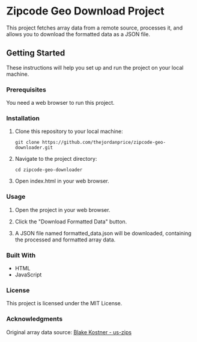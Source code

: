 # Zipcode Geo Download Project

This project fetches array data from a remote source, processes it, and allows you to download the formatted data as a JSON file.

## Getting Started

These instructions will help you set up and run the project on your local machine.

### Prerequisites

You need a web browser to run this project.

### Installation

1. Clone this repository to your local machine:

   ```
   git clone https://github.com/thejordanprice/zipcode-geo-downloader.git
   ```
   
2. Navigate to the project directory:

   ```
   cd zipcode-geo-downloader
   ```

3. Open index.html in your web browser.

### Usage

1. Open the project in your web browser.

2. Click the "Download Formatted Data" button.

3. A JSON file named formatted_data.json will be downloaded, containing the processed and formatted array data.

### Built With

- HTML
- JavaScript

### License
This project is licensed under the MIT License.

### Acknowledgments
Original array data source: [Blake Kostner - us-zips](https://github.com/blakek/us-zips)
